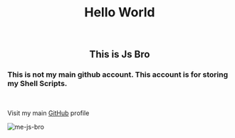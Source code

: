

<h1 align="center">Hello World</h1>
</br>

<h2 align="center">This is Js Bro</h2>

<h3>This is not my main github account. This account is for storing my Shell Scripts.</h3> </br>

Visit my main [GitHub](https://github.com/md-mahin-islam-mahi) profile

<p align="left"> <img src="https://komarev.com/ghpvc/?username=me-js-bro&label=Profile%20views&color=0e75b6&style=flat" alt="me-js-bro" /> </p>
